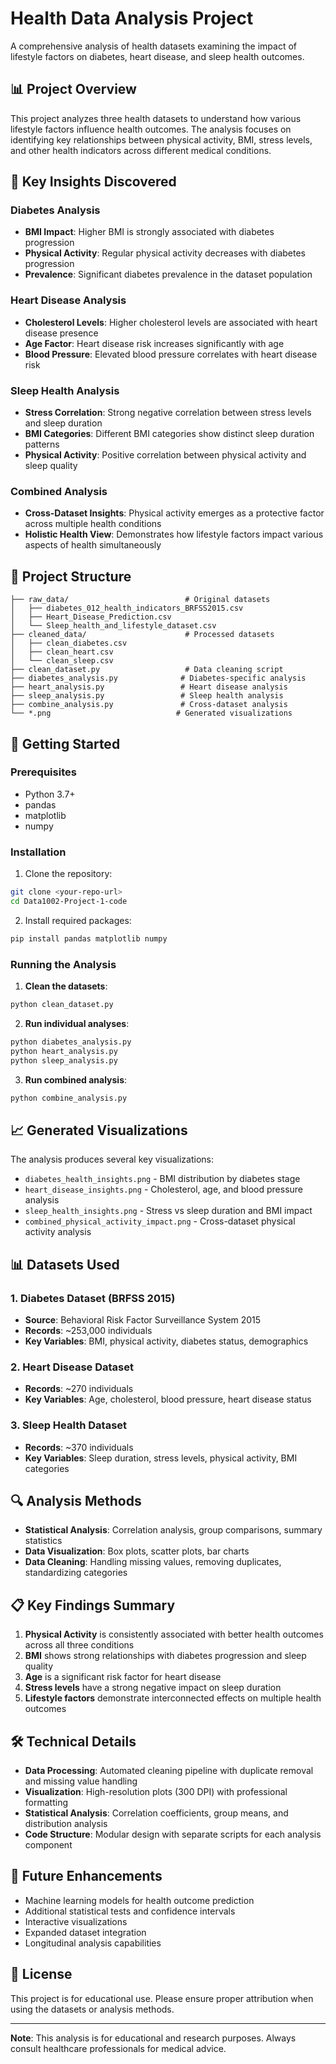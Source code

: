 # Health Data Analysis Project

A comprehensive analysis of health datasets examining the impact of lifestyle factors on diabetes, heart disease, and sleep health outcomes.

## 📊 Project Overview

This project analyzes three health datasets to understand how various lifestyle factors influence health outcomes. The analysis focuses on identifying key relationships between physical activity, BMI, stress levels, and other health indicators across different medical conditions.

## 🎯 Key Insights Discovered

### Diabetes Analysis
- **BMI Impact**: Higher BMI is strongly associated with diabetes progression
- **Physical Activity**: Regular physical activity decreases with diabetes progression
- **Prevalence**: Significant diabetes prevalence in the dataset population

### Heart Disease Analysis
- **Cholesterol Levels**: Higher cholesterol levels are associated with heart disease presence
- **Age Factor**: Heart disease risk increases significantly with age
- **Blood Pressure**: Elevated blood pressure correlates with heart disease risk

### Sleep Health Analysis
- **Stress Correlation**: Strong negative correlation between stress levels and sleep duration
- **BMI Categories**: Different BMI categories show distinct sleep duration patterns
- **Physical Activity**: Positive correlation between physical activity and sleep quality

### Combined Analysis
- **Cross-Dataset Insights**: Physical activity emerges as a protective factor across multiple health conditions
- **Holistic Health View**: Demonstrates how lifestyle factors impact various aspects of health simultaneously

## 📁 Project Structure

```
├── raw_data/                          # Original datasets
│   ├── diabetes_012_health_indicators_BRFSS2015.csv
│   ├── Heart_Disease_Prediction.csv
│   └── Sleep_health_and_lifestyle_dataset.csv
├── cleaned_data/                      # Processed datasets
│   ├── clean_diabetes.csv
│   ├── clean_heart.csv
│   └── clean_sleep.csv
├── clean_dataset.py                   # Data cleaning script
├── diabetes_analysis.py              # Diabetes-specific analysis
├── heart_analysis.py                 # Heart disease analysis
├── sleep_analysis.py                 # Sleep health analysis
├── combine_analysis.py               # Cross-dataset analysis
└── *.png                            # Generated visualizations
```

## 🚀 Getting Started

### Prerequisites
- Python 3.7+
- pandas
- matplotlib
- numpy

### Installation
1. Clone the repository:
```bash
git clone <your-repo-url>
cd Data1002-Project-1-code
```

2. Install required packages:
```bash
pip install pandas matplotlib numpy
```

### Running the Analysis

1. **Clean the datasets**:
```bash
python clean_dataset.py
```

2. **Run individual analyses**:
```bash
python diabetes_analysis.py
python heart_analysis.py
python sleep_analysis.py
```

3. **Run combined analysis**:
```bash
python combine_analysis.py
```

## 📈 Generated Visualizations

The analysis produces several key visualizations:

- `diabetes_health_insights.png` - BMI distribution by diabetes stage
- `heart_disease_insights.png` - Cholesterol, age, and blood pressure analysis
- `sleep_health_insights.png` - Stress vs sleep duration and BMI impact
- `combined_physical_activity_impact.png` - Cross-dataset physical activity analysis

## 📊 Datasets Used

### 1. Diabetes Dataset (BRFSS 2015)
- **Source**: Behavioral Risk Factor Surveillance System 2015
- **Records**: ~253,000 individuals
- **Key Variables**: BMI, physical activity, diabetes status, demographics

### 2. Heart Disease Dataset
- **Records**: ~270 individuals
- **Key Variables**: Age, cholesterol, blood pressure, heart disease status

### 3. Sleep Health Dataset
- **Records**: ~370 individuals
- **Key Variables**: Sleep duration, stress levels, physical activity, BMI categories

## 🔍 Analysis Methods

- **Statistical Analysis**: Correlation analysis, group comparisons, summary statistics
- **Data Visualization**: Box plots, scatter plots, bar charts
- **Data Cleaning**: Handling missing values, removing duplicates, standardizing categories

## 📋 Key Findings Summary

1. **Physical Activity** is consistently associated with better health outcomes across all three conditions
2. **BMI** shows strong relationships with diabetes progression and sleep quality
3. **Age** is a significant risk factor for heart disease
4. **Stress levels** have a strong negative impact on sleep duration
5. **Lifestyle factors** demonstrate interconnected effects on multiple health outcomes

## 🛠️ Technical Details

- **Data Processing**: Automated cleaning pipeline with duplicate removal and missing value handling
- **Visualization**: High-resolution plots (300 DPI) with professional formatting
- **Statistical Analysis**: Correlation coefficients, group means, and distribution analysis
- **Code Structure**: Modular design with separate scripts for each analysis component

## 📝 Future Enhancements

- Machine learning models for health outcome prediction
- Additional statistical tests and confidence intervals
- Interactive visualizations
- Expanded dataset integration
- Longitudinal analysis capabilities

## 📄 License

This project is for educational use. Please ensure proper attribution when using the datasets or analysis methods.

---

**Note**: This analysis is for educational and research purposes. Always consult healthcare professionals for medical advice.
